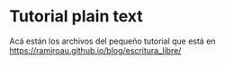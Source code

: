 # Tutorial plain text

Acá están los archivos del pequeño tutorial que está en https://ramiroau.github.io/blog/escritura_libre/
